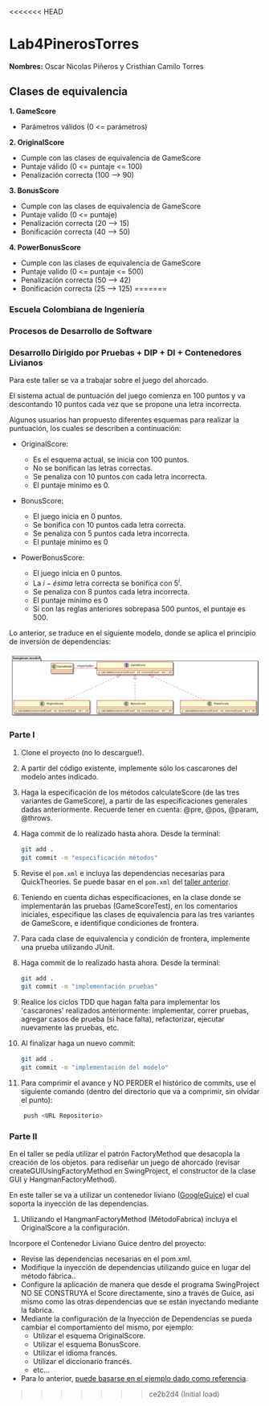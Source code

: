 <<<<<<< HEAD
# Lab4PinerosTorres
__Nombres:__ Oscar Nicolas Piñeros y Cristhian Camilo Torres
## Clases de equivalencia

__1. GameScore__
* Parámetros válidos (0 <= parámetros)

__2. OriginalScore__
* Cumple con las clases de equivalencia de GameScore
* Puntaje válido (0 <= puntaje <= 100)
* Penalización correcta (100 --> 90)

__3. BonusScore__
* Cumple con las clases de equivalencia de GameScore
* Puntaje valido (0 <= puntaje)
* Penalización correcta (20 --> 15)
* Bonificación correcta (40 --> 50)

__4. PowerBonusScore__
* Cumple con las clases de equivalencia de GameScore
* Puntaje valido (0 <= puntaje <= 500)
* Penalización correcta (50 --> 42)
* Bonificación correcta (25 --> 125)
=======
### Escuela Colombiana de Ingeniería

### Procesos de Desarrollo de Software

### Desarrollo Dirigido por Pruebas + DIP + DI + Contenedores Livianos


Para este taller se va a trabajar sobre el juego del ahorcado.

El sistema actual de puntuación del juego comienza en 100 puntos y va
descontando 10 puntos cada vez que se propone una letra incorrecta.

Algunos usuarios han propuesto diferentes esquemas para realizar la
puntuación, los cuales se describen a continuación:

* OriginalScore: 
    * Es el esquema actual, se inicia con 100 puntos.
    * No se bonifican las letras correctas.
    * Se penaliza con 10 puntos con cada letra incorrecta.
    * El puntaje minimo es 0.

* BonusScore: 
    * El juego inicia en 0 puntos.
    * Se bonifica con 10 puntos cada letra correcta.
    * Se penaliza con 5 puntos cada letra incorrecta.
    * El puntaje mínimo es 0
    
* PowerBonusScore:
    * El juego inicia en 0 puntos.
    * La $i-ésima$ letra correcta se bonifica con $5^i$.
    * Se penaliza con 8 puntos cada letra incorrecta.
    * El puntaje mínimo es 0
    * Si con las reglas anteriores sobrepasa 500 puntos, el puntaje es
      500.

Lo anterior, se traduce en el siguiente modelo, donde se aplica el
principio de inversión de dependencias:


![](img/model.png)


### Parte I

1. Clone el proyecto (no lo descargue!).
   
2. A partir del código existente, implemente sólo los cascarones del
   modelo antes indicado.

3. Haga la especificación de los métodos calculateScore (de las tres
   variantes de GameScore), a partir de las especificaciones
   generales dadas anteriormente. Recuerde tener en cuenta: @pre,
   @pos, @param, @throws.

4. Haga commit de lo realizado hasta ahora. Desde la terminal:

	```bash		
	git add .			
	git commit -m "especificación métodos"
	```

5. Revise el `pom.xml` e incluya las dependencias necesarias para QuickTheories.
   Se puede basar en el `pom.xml` del [taller anterior](https://github.com/PDSW-ECI/GoF-Testing-BehavioralPatterns-CADTool_Rotation).

6. Teniendo en cuenta dichas especificaciones, en la clase donde se
   implementarán las pruebas (GameScoreTest), en los
   comentarios iniciales, especifique las clases de equivalencia para
   las tres variantes de GameScore, e identifique
   condiciones de frontera. 

7. Para cada clase de equivalencia y condición de frontera, implemente
   una prueba utilizando JUnit.

8. Haga commit de lo realizado hasta ahora. Desde la terminal:

	```bash		
	git add .			
	git commit -m "implementación pruebas"
	```
9. Realice los ciclos TDD que hagan falta para implementar los
   'cascarones' realizados anteriormente: implementar, correr pruebas,
   agregar casos de prueba (si hace falta), refactorizar, ejecutar
   nuevamente las pruebas, etc.

10. Al finalizar haga un nuevo commit:

	```bash		
	git add .			
	git commit -m "implementación del modelo"
	```

11. Para comprimir el avance y NO PERDER el histórico de commits, use
    el siguiente comando (dentro del directorio que va a comprimir,
    sin olvidar el punto):

```bash	
	push <URL Repositorio>	
```


### Parte II

En el taller se pedía utilizar el patrón FactoryMethod
que desacopla la creación de los objetos. para rediseñar un juego
de ahorcado (revisar createGUIUsingFactoryMethod en SwingProject, el
constructor de la clase GUI y HangmanFactoryMethod).

En este taller se va a utilizar un contenedor liviano ([GoogleGuice](https://github.com/google/guice)) el cual soporta la inyección de las dependencias.

1. Utilizando el HangmanFactoryMethod (MétodoFabrica) incluya el
   OriginalScore a la configuración.

Incorpore el Contenedor Liviano Guice dentro del proyecto:

* Revise las dependencias necesarias en el pom.xml.
* Modifique la inyección de dependencias utilizando guice en lugar del
  método fábrica..
* Configure la aplicación de manera que desde el programa SwingProject
  NO SE CONSTRUYA el Score directamente, sino a través de Guice, asi
  mismo como las otras dependencias que se están inyectando mediante
  la fabrica.
* Mediante la configuración de la Inyección de
  Dependencias se pueda cambiar el comportamiento del mismo, por
  ejemplo:
	* Utilizar el esquema OriginalScore.
	* Utilizar el esquema BonusScore.
	* Utilizar el idioma francés.
    * Utilizar el diccionario francés.
	* etc...
* Para lo anterior, [puede basarse en el ejemplo dado como
  referencia](https://github.com/PDSW-ECI/LightweighContainers_DepenendecyInjectionIntro-WordProcessor).
>>>>>>> ce2b2d4 (Initial load)
